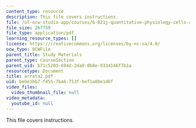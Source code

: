 ```yaml
---
content_type: resource
description: This file covers instructions.
file: /ol-ocw-studio-app/courses/6-021j-quantitative-physiology-cells-and-tissues-fall-2004/bebe1bb7f4557ba6753fbef1a88e1d6f_errata2.pdf
file_size: 267759
file_type: application/pdf
learning_resource_types: []
license: https://creativecommons.org/licenses/by-nc-sa/4.0/
ocw_type: OCWFile
parent_title: Study Materials
parent_type: CourseSection
parent_uid: b71c5203-694d-2da0-0b0e-0334146f7b1a
resourcetype: Document
title: errata2.pdf
uid: bebe1bb7-f455-7ba6-753f-bef1a88e1d6f
video_files:
  video_thumbnail_file: null
video_metadata:
  youtube_id: null
---
```

This file covers instructions.